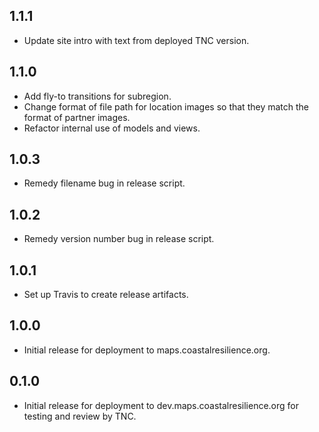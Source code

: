## 1.1.1

- Update site intro with text from deployed TNC version.

## 1.1.0

- Add fly-to transitions for subregion.
- Change format of file path for location images so that they match the format of partner images.
- Refactor internal use of models and views.

## 1.0.3

- Remedy filename bug in release script.

## 1.0.2

- Remedy version number bug in release script.

## 1.0.1

- Set up Travis to create release artifacts.

## 1.0.0

- Initial release for deployment to maps.coastalresilience.org.

## 0.1.0

- Initial release for deployment to dev.maps.coastalresilience.org for testing and review by TNC.
